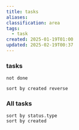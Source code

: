 ```yaml
---
title: tasks
aliases: 
classification: area
tags:
  - task
created: 2025-01-19T01:00
updated: 2025-02-19T00:37
---
```


### tasks

```tasks
not done

sort by created reverse
```

### All tasks

```tasks
sort by status.type
sort by created
```
